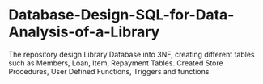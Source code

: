 # Database-Design-SQL-for-Data-Analysis-of-a-Library
The repository design Library Database into 3NF, creating different tables such as Members, Loan, Item, Repayment Tables. Created Store Procedures, User Defined Functions, Triggers and functions
